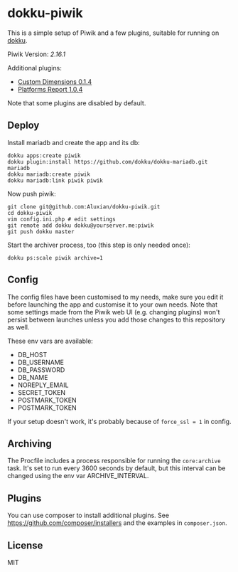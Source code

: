 # dokku-piwik

This is a simple setup of Piwik and a few plugins, suitable for running on [dokku](http://dokku.viewdocs.io/dokku/).

Piwik Version: *2.16.1*

Additional plugins:
- [Custom Dimensions 0.1.4](https://plugins.piwik.org/CustomDimensions)
- [Platforms Report 1.0.4](https://plugins.piwik.org/PlatformsReport)

Note that some plugins are disabled by default.

## Deploy

Install mariadb and create the app and its db:

```
dokku apps:create piwik
dokku plugin:install https://github.com/dokku/dokku-mariadb.git mariadb
dokku mariadb:create piwik
dokku mariadb:link piwik piwik
```

Now push piwik:

```
git clone git@github.com:Aluxian/dokku-piwik.git
cd dokku-piwik
vim config.ini.php # edit settings
git remote add dokku dokku@yourserver.me:piwik
git push dokku master
```

Start the archiver process, too (this step is only needed once):

```
dokku ps:scale piwik archive=1
```

## Config

The config files have been customised to my needs, make sure you edit it before launching the app and customise it to your own needs. Note that some settings made from the Piwik web UI (e.g. changing plugins) won't persist between launches unless you add those changes to this repository as well.

These env vars are available:

- DB_HOST
- DB_USERNAME
- DB_PASSWORD
- DB_NAME
- NOREPLY_EMAIL
- SECRET_TOKEN
- POSTMARK_TOKEN
- POSTMARK_TOKEN

If your setup doesn't work, it's probably because of `force_ssl = 1` in config.

## Archiving

The Procfile includes a process responsible for running the `core:archive` task. It's set to run every 3600 seconds by default, but this interval can be changed using the env var ARCHIVE_INTERVAL.

## Plugins

You can use composer to install additional plugins. See https://github.com/composer/installers and the examples in `composer.json`.

## License

MIT
